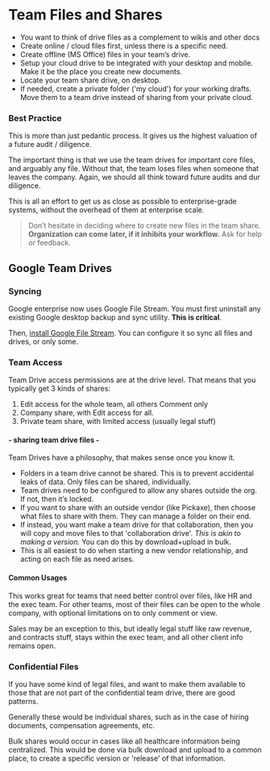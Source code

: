 # Team Files and Shares

* You want to think of drive files as a complement to wikis and other docs
* Create online / cloud files first, unless there is a specific need.
* Create offline (MS Office) files in your team’s drive.
* Setup your cloud drive to be integrated with your desktop and mobile.  Make it be the place you create new documents.
* Locate your team share drive, on desktop.
* If needed, create a private folder ('my cloud') for your working drafts. Move them to a team drive instead of sharing from your private cloud.

### Best Practice
This is more than just pedantic process.  It gives us the highest valuation of a future audit / diligence.

The important thing is that we use the team drives for important core files, and arguably any file.  Without that, the team loses files when someone that leaves the company.  Again, we should all think toward future audits and dur diligence.

This is all an effort to get us as close as possible to enterprise-grade systems, without the overhead of them at enterprise scale.

> Don’t hesitate in deciding where to create new files in the team share. __Organization can come later, if it inhibits your workflow.__  Ask for help or feedback.



## Google Team Drives

### Syncing
Google enterprise now uses Google File Stream.  You must first uninstall any existing Google desktop backup and sync utility.  __This is critical__.

Then, [install Google File Stream](https://support.google.com/a/answer/7491144). You can configure it so sync all files and drives, or only some.

### Team Access

Team Drive access permissions are at the drive level.  That means that you typically get 3 kinds of shares:

1. Edit access for the whole team, all others Comment only
2. Company share, with Edit access for all.
3. Private team share, with limited access (usually legal stuff)

#### - sharing team drive files -

Team Drives have a philosophy, that makes sense once you know it.

* Folders in a team drive cannot be shared.  This is to prevent accidental leaks of data.  Only files can be shared, individually.
* Team drives need to be configured to allow any shares outside the org.  If not, then it’s locked.
* If you want to share with an outside vendor (like Pickaxe), then choose what files to share with them. They can manage a folder on their end.  
* If instead, you want make a team drive for that collaboration, then you will copy and move files to that 'collaboration drive'. _This is akin to making a version._ You can do this by download+upload in bulk.
* This is all easiest to do when starting a new vendor relationship, and acting on each file as need arises.

#### Common Usages

This works great for teams that need better control over files, like HR and the exec team.  For other teams, most of their files can be open to the whole company, with optional limitations on to only comment or view.  

Sales may be an exception to this, but ideally legal stuff like raw revenue, and contracts stuff, stays within the exec team, and all other client info remains open.

### Confidential Files 

If you have some kind of legal files, and want to make them available to those that are not part of the confidential team drive, there are good patterns.

Generally these would be individual shares, such as in the case of hiring documents, compensation agreements, etc.  

Bulk shares would occur in cases like all healthcare information being centralized. This would be done via bulk download and upload to a common place, to create a specific version or 'release' of that information.


